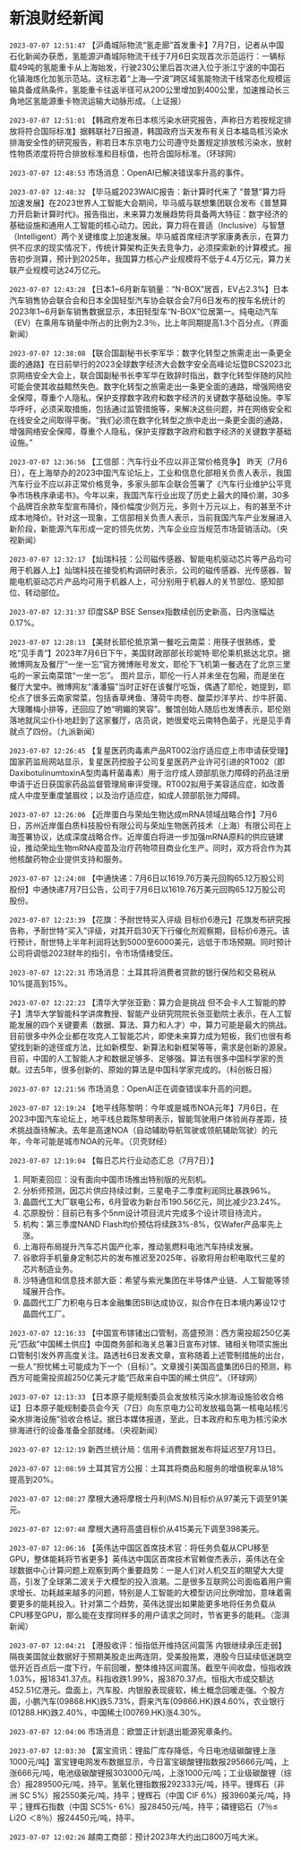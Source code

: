 # 新浪财经新闻
`2023-07-07 12:51:47` 【沪甬城际物流“氢走廊”首发重卡】7月7日，记者从中国石化新闻办获悉，氢能源沪甬城际物流干线于7月6日实现首次示范运行：一辆标载49吨的氢能重卡从上海始发，行驶230公里后首次进入位于浙江宁波的中国石化镇海炼化加氢示范站。这标志着“上海—宁波”跨区域氢能物流干线常态化规模运输具备成熟条件，氢能重卡往返半径可从200公里增加到400公里，加速推动长三角地区氢能源重卡物流运输大动脉形成。（上证报）

`2023-07-07 12:51:01` 【韩政府发布日本核污染水研究报告，声称日方若按规定排放将符合国际标准】据韩联社7日报道，韩国政府当天发布有关日本福岛核污染水排海安全性的研究报告，称若日本东京电力公司遵守处置规定排放核污染水，放射性物质浓度将符合排放标准和目标值，也符合国际标准。（环球网）

`2023-07-07 12:48:53` 市场消息：OpenAI已解决错误率升高的事件。

`2023-07-07 12:48:32` 【毕马威2023WAIC报告：新计算时代来了 “普慧”算力将加速发展】在2023世界人工智能大会期间，毕马威与联想集团联合发布《普慧算力开启新计算时代》。报告指出，未来算力发展趋势将具备两大特征：数字经济的基础设施和通用人工智能的核心动力。因此，算力将在普适（Inclusive）与智慧（Intelligent）两个关键维度上加速发展。毕马威首席经济学家康勇表示，在算力供不应求的现实情况下，传统计算架构正失去竞争力，必须探索新的计算模式。报告初步测算，预计到2025年，我国算力核心产业规模将不低于4.4万亿元，算力关联产业规模可达24万亿元。

`2023-07-07 12:43:28` 【日本1~6月新车销量：“N-BOX”居首，EV占2.3%】日本汽车销售协会联合会和日本全国轻型汽车协会联合会7月6日发布的按车名统计的2023年1~6月新车销售数据显示，本田轻型车“N-BOX”位居第一。纯电动汽车（EV）在乘用车销量中所占的比例为2.3％，比上年同期提高1.3个百分点。（界面新闻）

`2023-07-07 12:38:08` 【联合国副秘书长李军华：数字化转型之旅需走出一条更全面的通路】在日前举行的2023全球数字经济大会数字安全高峰论坛暨BCS2023北京网络安全大会上，联合国副秘书长李军华在致辞时指出，数字化转型伴随的风险可能会使其收益黯然失色。数字化转型之旅需走出一条更全面的通路，增强网络安全保障，尊重个人隐私，保护支撑数字政府和数字经济的关键数字基础设施。李军华呼吁，必须采取措施，包括通过监管措施等，来解决这些问题，并在网络安全和在线安全之间取得平衡。“我们必须在数字化转型之旅中走出一条更全面的通路，增强网络安全保障，尊重个人隐私，保护支撑数字政府和数字经济的关键数字基础设施。”

`2023-07-07 12:36:56` 【工信部：汽车行业不应以非正常价格竞争】 昨天（7月6日），在上海举办的2023中国汽车论坛上，工业和信息化部相关负责人表示，我国汽车行业不应以非正常价格竞争，多家头部车企联合签署了《汽车行业维护公平竞争市场秩序承诺书》。今年以来，我国汽车行业出现了历史上最大的降价潮，30多个品牌百余款车型宣布降价，降价幅度少则万元，多则十万元以上，有的甚至不计成本地降价。针对这一现象，工信部相关负责人表示，当前我国汽车产业发展进入新阶段，新能源汽车形成一定的领先优势，汽车企业应当规范市场营销活动。（央视新闻）

`2023-07-07 12:32:17` 【灿瑞科技：公司磁传感器、智能电机驱动芯片等产品均可用于机器人上】灿瑞科技在接受机构调研时表示，公司的磁传感器、光传感器、智能电机驱动芯片产品均可用于机器人上，可分别用于机器人的关节部位、感知部位、转动部位。

`2023-07-07 12:31:37` 印度S&P BSE Sensex指数续创历史新高，日内涨幅达0.17%。

`2023-07-07 12:28:13` 【美财长耶伦抵京第一餐吃云南菜：用筷子很熟练，爱吃“见手青”】2023年7月6日下午，美国财政部部长珍妮特·耶伦乘机抵达北京。据微博网友及餐厅“一坐一忘”官方微博账号发文，耶伦下飞机第一餐选在了北京三里屯的一家云南菜馆“一坐一忘”。 图片显示，耶伦一行人并未坐在包厢，而是坐在餐厅大堂中。微博网友“潘潘猫”当时正好在该餐厅吃饭，偶遇了耶伦，她提到，耶伦点了很多云南家常菜，包括香草烤鱼、薄荷牛肉卷、酸菜炒洋芋片、炒牛肝菌、大理雕梅小排等，还回应了她“明媚的笑容”。餐馆创始人随后也发博表示，耶伦刚落地就风尘仆仆地赶到了这家餐厅，店员说，她很爱吃云南特色菌子，光是见手青就点了四份。（九派新闻）

`2023-07-07 12:26:45` 【复星医药肉毒素产品RT002治疗适应症上市申请获受理】国家药监局网站显示，复星医药控股子公司复星医药产业许可引进的RT002（即DaxibotulinumtoxinA型肉毒杆菌毒素）用于治疗成人颈部肌张力障碍的药品注册申请于近日获国家药品监督管理局审评受理。RT002拟用于美容适应症，如改善成人中度至重度皱眉纹；以及治疗适应症，如成人颈部肌张力障碍。

`2023-07-07 12:26:06` 【近岸蛋白与荣灿生物达成mRNA领域战略合作】7月6日，苏州近岸蛋白质科技股份有限公司与荣灿生物医药技术（上海）有限公司在上海签署协议，达成深度战略合作。近岸蛋白将进一步加强mRNA原料的供应链建设，推动荣灿生物mRNA疫苗及治疗药物项目商业化生产。同时，双方将合作为其他核酸药物企业提供支持和服务。

`2023-07-07 12:24:08` 【中通快递：7月6日以1619.76万美元回购65.12万股公司股份】中通快递7月7日公告，公司于7月6日以1619.76万美元回购65.12万股公司股份。

`2023-07-07 12:23:39` 【花旗：予耐世特买入评级 目标价6港元】花旗发布研究报告称，予耐世特“买入”评级，对其开启30天下行催化剂观察期，目标价6港元。该行预计，耐世特上半年利润将达到5000至6000美元，远低于市场预期。同时预计公司将调低2023财年的指引，令市场情绪受压。

`2023-07-07 12:22:31` 市场消息：土耳其将消费者贷款的银行保险和交易税从10%提高到15%。

`2023-07-07 12:22:23` 【清华大学张亚勤：算力会是挑战 但不会卡人工智能的脖子】清华大学智能科学讲席教授、智能产业研究院院长张亚勤院士表示，在人工智能发展的四个关键要素（数据、算法、算力和人才）中，算力可能是最大的挑战。目前很多中外企业都在攻克人工智能芯片，即使未来算力成为短板，我们也很有希望找到新的途径或方法，比如新模型、新算法和新框架等等，需求是创新的源泉。目前，中国的人工智能人才和数据足够多、足够强。算法有很多中国科学家的贡献。过去5年，很多创新的、原始的算法是中国科学家完成的。（科创板日报）

`2023-07-07 12:21:56` 市场消息：OpenAI正在调查错误率升高的问题。

`2023-07-07 12:19:24` 【地平线陈黎明：今年或是城市NOA元年】7月6日，在2023中国汽车论坛上，地平线总裁陈黎明表示，智能驾驶用户体验尚存差距，技术挑战亟待解决。去年是高速NOA（自动辅助导航驾驶或领航辅助驾驶）的元年，今年可能是城市NOA的元年。（贝壳财经）

`2023-07-07 12:19:04` 【每日芯片行业动态汇总（7月7日）】
1. 阿斯麦回应：没有面向中国市场推出特别版的光刻机。
2. 分析师预测，因芯片供应持续过剩，三星电子二季度利润同比暴跌96%。
3. 晶圆代工大厂联电公布，6月营收为新台币190.56亿元，同比减少23.24%。
4. 芯原股份：目前已有多个5nm设计项目流片完成多个设计项目待流片。
5. 机构：第三季度NAND Flash均价预估将续跌3%-8%，仅Wafer产品率先上涨。
6. 上海将布局提升汽车芯片国产化率，推动氢燃料电池汽车持续发展。
7. 谷歌将手机量身定制芯片的发布推迟至2025年，谷歌将用台积电取代三星的芯片制造业务。
8. 沙特通信和信息技术部大臣：希望与紫光集团在半导体产业链、人工智能等领域展开合作。
9. 晶圆代工厂力积电与日本金融集团SBI达成协议，拟合作在日本境内筹设12寸晶圆代工厂。

`2023-07-07 12:16:33` 【中国宣布镓锗出口管制，高盛预测：西方需投超250亿美元“匹敌”中国稀土供应】中国商务部和海关总署3日宣布对镓、锗相关物项实施出口管制引发外界高度关注。路透社6日发表文章，宣称随着上述管制措施的出台，一些人“担忧稀土可能成为下一个（目标）”。文章援引美国高盛集团6日的预测，称西方可能需投资超250亿美元才能“匹敌来自中国的稀土供应”。（环球网）

`2023-07-07 12:13:33` 【日本原子能规制委员会发放核污染水排海设施验收合格证】日本原子能规制委员会今天（7日）向东京电力公司发放福岛第一核电站核污染水排海设施“验收合格证。据日本媒体报道，至此，日本政府和东电为核污染水排海进行的设备准备全部就绪。（央视新闻）

`2023-07-07 12:12:19` 新西兰统计局：信用卡消费数据发布将延迟至7月13日。

`2023-07-07 12:08:59` 土耳其官方公报：土耳其将商品和服务的增值税率从18%提高到20%。

`2023-07-07 12:08:27` 摩根大通将摩根士丹利(MS.N)目标价从97美元下调至91美元。

`2023-07-07 12:07:48` 摩根大通将高盛目标价从415美元下调至398美元。

`2023-07-07 12:06:16` 【英伟达中国区首席技术官：将任务负载从CPU移至GPU，整体能耗将节省更多】英伟达中国区首席技术官赖俊杰表示，英伟达在全球数据中心计算问题上观察到两个重要趋势：一是人们对人机交互的期望大大提高，引发了全球第二波关于大模型的投入浪潮。二是很多互联网公司面临着用户需求增长、功耗越来越多的问题，特别是人工智能的大模型访问比例增加，意味着需要更多的能耗投入。针对第二个趋势，英伟达提出如果能更多地将任务负载从CPU移至GPU，那么能在支撑同样多的用户请求之同时，节省更多的能耗。（澎湃新闻）

`2023-07-07 12:04:21` 【港股收评：恒指低开维持区间震荡 内银继续承压走弱】隔夜美国就业数据好于预期美股走出两连阴，受美股拖累，港股今日延续低迷跳空低开近百点后一度下行，午前回暖，整体维持区间震荡。截至午间收盘，恒指收跌1.03%，报18341.37点。科指收跌1.99%，报3870.37点。恒指大市成交额达452.51亿港元。盘面上，汽车股、内银股表现疲软，稀土概念回暖走强。个股方面，小鹏汽车(09868.HK)跌5.73%，蔚来汽车(09866.HK)跌4.60%，农业银行(01288.HK)跌2.40%，中国稀土(00769.HK)涨4.30%。

`2023-07-07 12:04:06` 市场消息：欧盟正计划退出能源宪章条约。

`2023-07-07 12:03:30` 【富宝资讯：锂盐厂库存降低，今日电池级碳酸锂上涨1000元/吨】富宝锂电网发布数据显示，今日富宝碳酸锂指数报295666元/吨，上涨666元/吨，电池级碳酸锂报303000元/吨，上涨1000元/吨；工业级碳酸锂（综合）报289500元/吨，持平。氢氧化锂指数报292333元/吨，持平。锂辉石（非洲 SC 5%）报2550美元/吨，持平；锂辉石（中国 CIF 6%）报3960美元/吨，持平；锂辉石指数（中国 SC5%- 6%）报28450元/吨，持平；磷锂铝石（7％≤ Li2O ＜8％）报24450元/吨，持平。

`2023-07-07 12:02:26` 越南工商部：预计2023年大约出口800万吨大米。


